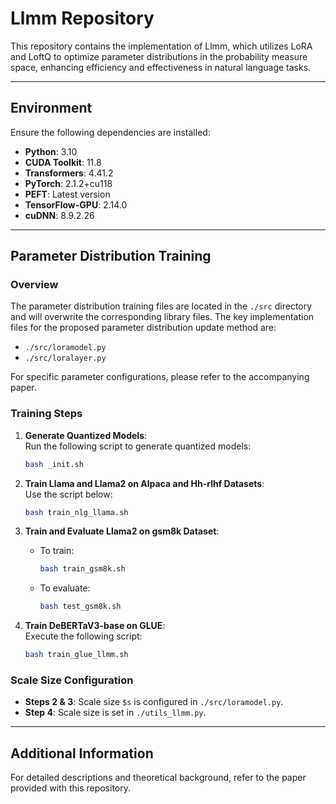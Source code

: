  # Llmm Repository

This repository contains the implementation of Llmm, which utilizes LoRA and LoftQ to optimize parameter distributions in the probability measure space, enhancing efficiency and effectiveness in natural language tasks.

---

## Environment

Ensure the following dependencies are installed:

- **Python**: 3.10  
- **CUDA Toolkit**: 11.8  
- **Transformers**: 4.41.2  
- **PyTorch**: 2.1.2+cu118  
- **PEFT**: Latest version  
- **TensorFlow-GPU**: 2.14.0  
- **cuDNN**: 8.9.2.26  

---

## Parameter Distribution Training

### Overview
The parameter distribution training files are located in the `./src` directory and will overwrite the corresponding library files. The key implementation files for the proposed parameter distribution update method are:

- `./src/loramodel.py`
- `./src/loralayer.py`

For specific parameter configurations, please refer to the accompanying paper.

### Training Steps

1. **Generate Quantized Models**:  
   Run the following script to generate quantized models:
   ```bash
   bash _init.sh
   ```

2. **Train Llama and Llama2 on Alpaca and Hh-rlhf Datasets**:  
   Use the script below:
   ```bash
   bash train_nlg_llama.sh
   ```

3. **Train and Evaluate Llama2 on gsm8k Dataset**:  
   - To train:
     ```bash
     bash train_gsm8k.sh
     ```
   - To evaluate:
     ```bash
     bash test_gsm8k.sh
     ```

4. **Train DeBERTaV3-base on GLUE**:  
   Execute the following script:
   ```bash
   bash train_glue_llmm.sh
   ```

### Scale Size Configuration

- **Steps 2 & 3**: Scale size `$s` is configured in `./src/loramodel.py`.
- **Step 4**: Scale size is set in `./utils_llmm.py`.

---

## Additional Information

For detailed descriptions and theoretical background, refer to the paper provided with this repository.


